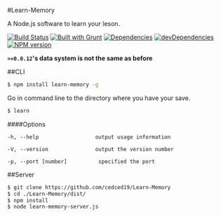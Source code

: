 #Learn-Memory

A Node.js software to learn your leson.

[![Build Status](https://travis-ci.org/cedced19/Learn-Memory.svg)](https://travis-ci.org/cedced19/Learn-Memory)
[![Built with Grunt](https://cdn.gruntjs.com/builtwith.png)](http://gruntjs.com/)
[![Dependencies](https://david-dm.org/cedced19/Learn-Memory.png)](https://david-dm.org/cedced19/Learn-Memory)
[![devDependencies](https://david-dm.org/cedced19/Learn-Memory/dev-status.png)](https://david-dm.org/cedced19/Learn-Memory#info=devDependencies)
[![NPM version](https://badge.fury.io/js/learn-memory.svg)](http://badge.fury.io/js/learn-memory)

**`>=0.0.12`'s data system is not the same as before**

##CLI
```bash
$ npm install learn-memory -g
```

Go in command line to the directory where you have your save.

```bash
$ learn
```

####Options

```
-h, --help                  output usage information

-V, --version               output the version number

-p, --port [number]          specified the port
```

##Server

```bash
$ git clone https://github.com/cedced19/Learn-Memory
$ cd ./Learn-Memory/dist/
$ npm install
$ node learn-memory-server.js
```